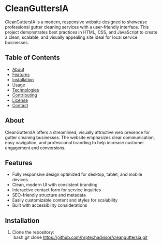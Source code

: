 # CleanGuttersIA

CleanGuttersIA is a modern, responsive website designed to showcase professional gutter cleaning services with a user-friendly interface. This project demonstrates best practices in HTML, CSS, and JavaScript to create a clean, scalable, and visually appealing site ideal for local service businesses.

## Table of Contents

- [About](#about)  
- [Features](#features)  
- [Installation](#installation)  
- [Usage](#usage)  
- [Technologies](#technologies)  
- [Contributing](#contributing)  
- [License](#license)  
- [Contact](#contact)

## About

CleanGuttersIA offers a streamlined, visually attractive web presence for gutter cleaning businesses. The website emphasizes clear communication, easy navigation, and professional branding to help increase customer engagement and conversions.

## Features

- Fully responsive design optimized for desktop, tablet, and mobile devices  
- Clean, modern UI with consistent branding  
- Interactive contact form for service inquiries  
- SEO-friendly structure and metadata  
- Easily customizable content and styles for scalability  
- Built with accessibility considerations

## Installation

1. Clone the repository:  
   `bash
   git clone https://github.com/hrptechadvisor/cleanguttersia.git
